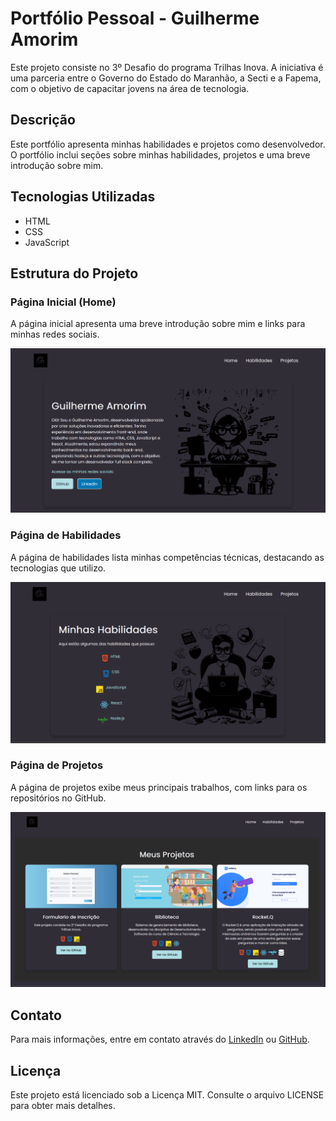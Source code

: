 # Portfólio Pessoal - Guilherme Amorim

Este projeto consiste no 3º Desafio do programa Trilhas Inova. A iniciativa é uma parceria entre o Governo do Estado do Maranhão, a Secti e a Fapema, com o objetivo de capacitar jovens na área de tecnologia.

## Descrição

Este portfólio apresenta minhas habilidades e projetos como desenvolvedor. O portfólio inclui seções sobre minhas habilidades, projetos e uma breve introdução sobre mim.

## Tecnologias Utilizadas

- HTML
- CSS
- JavaScript

## Estrutura do Projeto

### Página Inicial (Home)

A página inicial apresenta uma breve introdução sobre mim e links para minhas redes sociais.

![Home](./img/home.png)

### Página de Habilidades

A página de habilidades lista minhas competências técnicas, destacando as tecnologias que utilizo.

![Habilidades](./img/habilidade.png)

### Página de Projetos

A página de projetos exibe meus principais trabalhos, com links para os repositórios no GitHub.

![Projetos](./img/projetos.png)

## Contato

Para mais informações, entre em contato através do [LinkedIn](https://www.linkedin.com/in/guilherme-de-padua-b484a3215/) ou [GitHub](https://github.com/guilhermedpadua).

## Licença

Este projeto está licenciado sob a Licença MIT. Consulte o arquivo LICENSE para obter mais detalhes.
